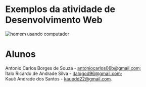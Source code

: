 # Exemplos da atividade de Desenvolvimento Web

![homem usando computador](https://cdn.dribbble.com/users/2136630/screenshots/4389878/adopti_video_2.gif)

# Alunos

Antonio Carlos Borges de Souza - antoniocarlos06b@gmail.com;</br>
Ítalo Ricardo de Andrade Silva - italogod96@gmail.com;</br>
Kauê Andrade dos Santos - kauedd22@gmail.com.
